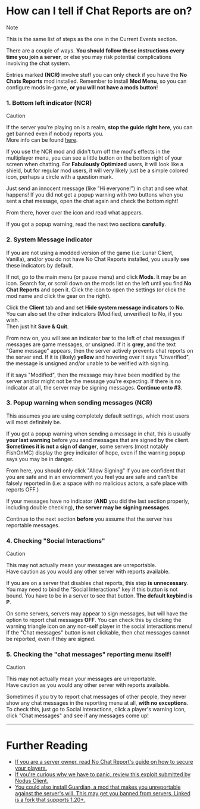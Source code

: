 # How can I tell if Chat Reports are on?
> [!NOTE]
> This is the same list of steps as the one in the Current Events section.

There are a couple of ways. **You should follow these instructions**
**every time you join a server**, or else you may risk potential
complications involving the chat system.

Entries marked **(NCR)** involve stuff you can only check if 
you have the **No Chats Reports** mod installed. Remember to 
install **Mod Menu**, so you can configure mods in-game, 
**or you will not have a mods button**!

### 1. Bottom left indicator (NCR)
> [!CAUTION]
> If the server you're playing on is a realm, **stop the guide right here**, 
> you can get banned even if nobody reports you.  
> More info can be found [here](https://github.com/Aizistral-Studios/No-Chat-Reports/wiki/The-Realms-Question).

If you use the NCR mod and didn't turn off the mod's effects in
the multiplayer menu, you can see a little button on the bottom right
of your screen when chatting. For **Fabulously Optimized** users, it
will look like a shield, but for regular mod users, it will very likely
just be a simple colored icon, perhaps a circle with a question mark.

Just send an innocent message (like "Hi everyone!") in chat and see what
happens! If you did not get a popup warning with two buttons when you sent
a chat message, open the chat again and check the bottom right!

From there, hover over the icon and read what appears.

If you got a popup warning, read the next two sections **carefully**.


### 2. System Message indicator
If you are not using a modded version of the game (i.e: Lunar Client, 
Vanilla), and/or you do not have No Chat Reports installed, you usually 
see these indicators by default.

If not, go to the main menu (or pause menu) and click **Mods**. It may be an icon. 
Search for, or scroll down on the mods list on the left until you find 
**No Chat Reports**  and open it. Click the icon to open the settings (or click 
the mod name and click the gear on the right).

Click the **Client** tab and and set **Hide system message indicators** to **No**. You can
also set the other indicators (Modified, unverified) to No, if you wish.  
Then just hit **Save & Quit**.

From now on, you will see an indicator bar to the left of chat messages if messages are
game messages, or unsigned. If it is  **grey**, and the text "Game message" 
appears, then the server actively  prevents chat reports on the server end. 
If it is (likely) **yellow** and hovering over it says "Unverified", the message
is unsigned and/or unable to be verified with signing.  

If it says "Modified", then the message may have been modified by the server 
and/or might not be the message you're expecting. If there is no indicator at all,
the server may be signing messages. **Continue onto #3**.

### 3. Popup warning when sending messages (NCR)
This assumes you are using completely default settings, which most users
will most definitely be.

If you got a popup warning when sending a message in chat, this is
usually **your last warning** before you send messages that are signed
by the client. **Sometimes it is not a sign of danger**, some servers
(most notably FishOnMC) display the grey indicator of hope, even if
the warning popup says you may be in danger.

From here, you should only click "Allow Signing" if you
are confident that you are safe and in an enviornment you feel you
are safe and can't be falsely reported in (i.e: a space with no
malicious actors, a safe place with reports OFF.)

If your messages have no indicator (**AND** you did the last
section properly, including double checking), **the server may be**
**signing messages**.

Continue to the next section **before** you assume that the server
has reportable messages.

### 4. Checking "Social Interactions"
> [!CAUTION]
> This may not actually mean your messages are unreportable.  
> Have caution as you would any other server with reports available.

If you are on a server that disables chat reports, this step **is**
**unnecessary**. You may need to bind the "Social Interactions" key
if this button is not bound. You have to be in a server to see
that button. **The default keybind is P**.


On some servers, servers may appear to sign messages, but will have
the option to report chat messages **OFF**. You can check this by
clicking the warning triangle icon on any non-self player in the
social interactions menu! If the "Chat messages" button is not
clickable, then chat messages cannot be reported, even if they
are signed.

### 5. Checking the "chat messages" reporting menu itself!
> [!CAUTION]
> This may not actually mean your messages are unreportable.  
> Have caution as you would any other server with reports available.

Sometimes if you try to report chat messages of other people, they
never show any chat messages in the reporting menu at all, **with no**
**exceptions**. To check this, just go to Social Interactions, click
a player's warning icon, click "Chat messages" and see if any messages
come up!

***

# Further Reading
- [If you are a server owner, read No Chat Report's guide on how to secure your players.](https://github.com/Aizistral-Studios/No-Chat-Reports/wiki/Protecting-Server-Players)
- [If you're curious why we have to panic, review this exploit submitted by Nodus Client.](https://github.com/nodusclient/gaslight)
- [You could also install Guardian, a mod that makes you unreportable against the server's will. This may get you banned from servers. Linked is a fork that supports 1.20+.](https://github.com/z7087/guardian)